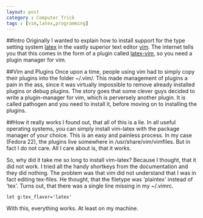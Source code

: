 ```yaml
---
layout: post
category : Computer Trick
tags : [vim,latex,programming]
---
```

##Intro
Originally I wanted to explain how to install support for the type
setting system [latex](http://www.latex-project.org/)
in the vastly superior text editor [vim](www.vim.org). The internet
tells you that this
comes in the form of a plugin called
[latex-vim](http://vim-latex.sourceforge.net/), so you need a plugin
manager for vim.

##Vim and Plugins
Once upon a time, people using vim had to simply copy their plugins
into the folder ~/.vim/.
This made management of plugins a pain in the ass, since it was
virtually impossible to remove already installed plugins or debug
plugins.
The story goes that some clever guys decided to write a plugin-manager for vim, which
is perversely another plugin. It is called pathogen and you need to
install it, before moving on to installing the plugins.

##How it really works
I found out, that all of this is a lie.
In all useful operating systems, you can simply install vim-latex with the
package manager of your choice. This is an easy and painless process.
In my case (Fedora 22), the plugins live somewhere in
/usr/share/vim/vimfiles. But in fact I do not care. All I care about
is, that it works.

So, why did it take me so long to install vim-latex? Because I
thought, that it did not work. I tried all the handy shortkeys from
the documentation and they did nothing. The problem was that vim did
not understand that I was in fact editing tex-files. He thought, that
the filetype was 'plaintex' instead of 'tex'.
Turns out, that there was a single line missing in my ~/.vimrc.

    let g:tex_flavor='latex'

With this, everything works. At least on my machine.
